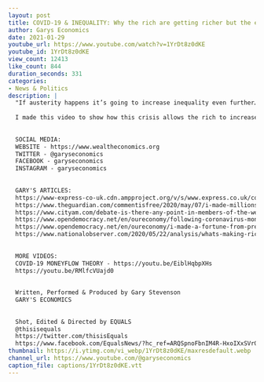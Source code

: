 ```yaml
---
layout: post
title: COVID-19 & INEQUALITY: Why the rich are getting richer but the economy will NOT recover
author: Garys Economics
date: 2021-01-29
youtube_url: https://www.youtube.com/watch?v=1YrDt8z0dKE
youtube_id: 1YrDt8z0dKE
view_count: 12413
like_count: 844
duration_seconds: 331
categories:
- News & Politics
description: |
  "If austerity happens it’s going to increase inequality even further…we’re not going to have an economic recovery."
  
  I made this video to show how this crisis allows the rich to increase their wealth.
  
  
  SOCIAL MEDIA:
  WEBSITE - https://www.wealtheconomics.org
  TWITTER - @garyseconomics
  FACEBOOK - garyseconomics
  INSTAGRAM - garyseconomics
  
  
  GARY'S ARTICLES:
  https://www-express-co-uk.cdn.ampproject.org/v/s/www.express.co.uk/comment/expresscomment/1310681/coronavirus-crisis-higher-taxes-open-letter-government/amp?amp_js_v=a3&amp_gsa=1&usqp=mq331AQIKAGwASDYAQE%3D#aoh=15953698215440&referrer=https%3A%2F%2Fwww.google.com&amp_tf=From%20%251%24s&ampshare=https%3A%2F%2Fwww.express.co.uk%2Fcomment%2Fexpresscomment%2F1310681%2Fcoronavirus-crisis-higher-taxes-open-letter-government
  https://www.theguardian.com/commentisfree/2020/may/07/i-made-millions-last-debt-crisis-rich-win-coronavirus-fair-tax?utm_term=Autofeed&CMP=twt_gu&utm_medium&utm_source=Twitter#Echobox=1588851954
  https://www.cityam.com/debate-is-there-any-point-in-members-of-the-wealthy-elite-calling-for-higher-taxes-in-response-to-covid-19/
  https://www.opendemocracy.net/en/oureconomy/following-coronavirus-money-trail/
  https://www.opendemocracy.net/en/oureconomy/i-made-a-fortune-from-predicting-the-last-crisis-i-fear-for-whats-about-to-unfold/
  https://www.nationalobserver.com/2020/05/22/analysis/whats-making-rich-stupidly-richer?fbclid=IwAR0cV436I5FEzNvpDp2WKqMho5-2rmYJnfef7T6vzYw_pyNy5usoeArTLWg
  
  
  MORE VIDEOS:
  COVID-19 MONEYFLOW THEORY - https://youtu.be/EiblHqbpXHs
  https://youtu.be/RMlfcVUajd0
  
  
  Written, Performed & Produced by Gary Stevenson
  GARY'S ECONOMICS
  
  
  Shot, Edited & Directed by EQUALS
  @thisisequals
  https://twitter.com/thisisEquals
  https://www.facebook.com/EqualsNews/?hc_ref=ARQSpnoFbnIM4R-HxoIXxSVrQ3pVzDAFBeWuQSbPA9dYfyr-RfxOOvVjH7gk0YFml-k&ref=nf_target&__tn__=kCH-R
thumbnail: https://i.ytimg.com/vi_webp/1YrDt8z0dKE/maxresdefault.webp
channel_url: https://www.youtube.com/@garyseconomics
caption_file: captions/1YrDt8z0dKE.vtt
---
```


